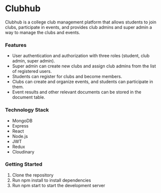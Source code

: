 # Clubhub
  Clubhub is a college club management platform that allows students to join clubs, participate in events, and provides club admins and super admin a way to manage the clubs and events.

### Features
  - User authentication and authorization with three roles (student, club admin, super admin).
  - Super admin can create new clubs and assign club admins from the list of registered users.
  - Students can register for clubs and become members.
  - Clubs can create and organize events, and students can participate in them.
  - Event results and other relevant documents can be stored in the document table.
### Technology Stack
  - MongoDB
  - Express
  - React
  - Node.js
  - JWT
  - Redux
  - Cloudinary
### Getting Started
1. Clone the repository
2. Run npm install to install dependencies
3. Run npm start to start the development server

